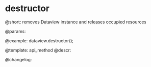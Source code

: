 destructor
=============

@short: removes Dataview instance and releases occupied resources


@params:




@example:
dataview.destructor();


@template: api_method
@descr:





@changelog:


